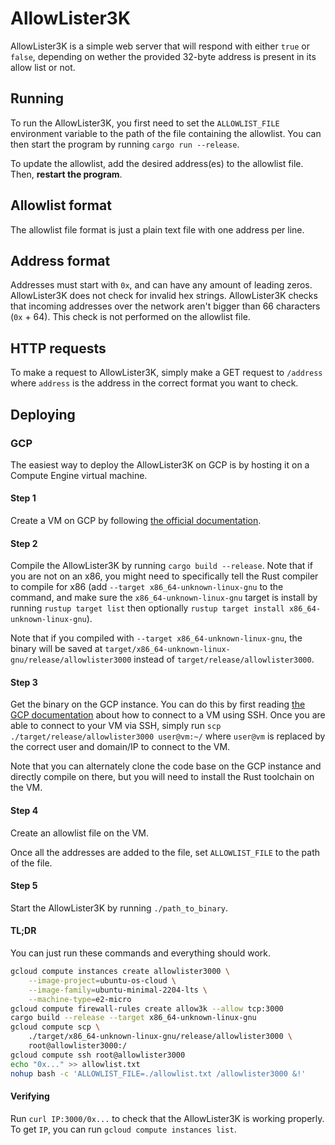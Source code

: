 # AllowLister3K

AllowLister3K is a simple web server that will respond with either `true` or
`false`, depending on wether the provided 32-byte address is present in its
allow list or not.

## Running

To run the AllowLister3K, you first need to set the `ALLOWLIST_FILE`
environment variable to the path of the file containing the allowlist. You can
then start the program by running `cargo run --release`.

To update the allowlist, add the desired address(es) to the allowlist file.
Then, **restart the program**.

## Allowlist format

The allowlist file format is just a plain text file with one address per line.

## Address format

Addresses must start with `0x`, and can have any amount of leading zeros.
AllowLister3K does not check for invalid hex strings. AllowLister3K checks that
incoming addresses over the network aren't bigger than 66 characters (`0x` +
64). This check is not performed on the allowlist file.

## HTTP requests

To make a request to AllowLister3K, simply make a GET request to `/address`
where `address` is the address in the correct format you want to check.

## Deploying

### GCP

The easiest way to deploy the AllowLister3K on GCP is by hosting it on a
Compute Engine virtual machine.

#### Step 1

Create a VM on GCP by following [the official documentation][gcp-vm-docs].

#### Step 2

Compile the AllowLister3K by running `cargo build --release`. Note that if you
are not on an x86, you might need to specifically tell the Rust compiler to
compile for x86 (add `--target x86_64-unknown-linux-gnu` to the command, and
make sure the `x86_64-unknown-linux-gnu` target is install by running
`rustup target list` then optionally
`rustup target install x86_64-unknown-linux-gnu`).

Note that if you compiled with `--target x86_64-unknown-linux-gnu`, the binary
will be saved at `target/x86_64-unknown-linux-gnu/release/allowlister3000`
instead of `target/release/allowlister3000`.

#### Step 3

Get the binary on the GCP instance. You can do this by first reading [the GCP
documentation](https://cloud.google.com/compute/docs/instances/ssh) about how
to connect to a VM using SSH. Once you are able to connect to your VM via SSH,
simply run `scp ./target/release/allowlister3000 user@vm:~/` where `user@vm` is
replaced by the correct user and domain/IP to connect to the VM.

Note that you can alternately clone the code base on the GCP instance and
directly compile on there, but you will need to install the Rust toolchain on
the VM.

#### Step 4

Create an allowlist file on the VM.

Once all the addresses are added to the file, set `ALLOWLIST_FILE` to the path
of the file.

#### Step 5

Start the AllowLister3K by running `./path_to_binary`.

#### TL;DR

You can just run these commands and everything should work.

```bash
gcloud compute instances create allowlister3000 \
    --image-project=ubuntu-os-cloud \
    --image-family=ubuntu-minimal-2204-lts \
    --machine-type=e2-micro
gcloud compute firewall-rules create allow3k --allow tcp:3000
cargo build --release --target x86_64-unknown-linux-gnu
gcloud compute scp \
    ./target/x86_64-unknown-linux-gnu/release/allowlister3000 \
    root@allowlister3000:/
gcloud compute ssh root@allowlister3000
echo "0x..." >> allowlist.txt
nohup bash -c 'ALLOWLIST_FILE=./allowlist.txt /allowlister3000 &!'
```

#### Verifying

Run `curl IP:3000/0x...` to check that the AllowLister3K is working properly.
To get `IP`, you can run `gcloud compute instances list`.

[gcp-vm-docs]: https://cloud.google.com/compute/docs/instances/create-start-instance
